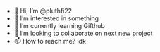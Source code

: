 - 👋 Hi, I’m @pluthfi22
- 👀 I’m interested in something 
- 🌱 I’m currently learning Gifthub
- 💞️ I’m looking to collaborate on next new project 
- 📫 How to reach me? idk

<!---
pluthfi22/pluthfi22 is a ✨ special ✨ repository because its `README.md` (this file) appears on your GitHub profile.
You can click the Preview link to take a look at your changes.
--->
